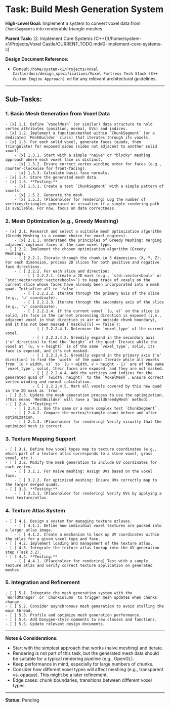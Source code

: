 # Task: Build Mesh Generation System

**High-Level Goal:** Implement a system to convert voxel data from `ChunkSegment`s into renderable triangle meshes.

**Parent Task:** [2. Implement Core Systems (C++)](/home/system-x1/Projects/Voxel Castle/CURRENT_TODO.md#2-implement-core-systems-c)

**Design Document Reference:**
*   Consult `/home/system-x1/Projects/Voxel Castle/docs/design_specifications/Voxel Fortress Tech Stack (C++ Custom Engine Approach).md` for any relevant architectural guidelines.

---

## Sub-Tasks:

### 1. Basic Mesh Generation from Voxel Data
    - [x] 1.1. Define `VoxelMesh` (or similar) data structure to hold vertex attributes (position, normal, UVs) and indices.
    - [x] 1.2. Implement a function/method within `ChunkSegment` (or a dedicated `MeshBuilder` class) that iterates through its voxels.
    - [x] 1.3. For each solid voxel, generate faces (quads, then triangulate) for exposed sides (sides not adjacent to another solid voxel).
        - [x] 1.3.1. Start with a simple "naive" or "blocky" meshing approach where each voxel face is distinct.
        - [x] 1.3.2. Ensure correct vertex winding order for faces (e.g., counter-clockwise for front-facing).
        - [x] 1.3.3. Calculate basic face normals.
    - [x] 1.4. Store the generated mesh data.
    - [x] 1.5. **Testing:**
        - [x] 1.5.1. Create a test `ChunkSegment` with a simple pattern of voxels.
        - [x] 1.5.2. Generate the mesh.
        - [x] 1.5.3. (Placeholder for rendering) Log the number of vertices/triangles generated or visualize if a simple rendering path is available. For now, focus on data correctness.

### 2. Mesh Optimization (e.g., Greedy Meshing)
    - [x] 2.1. Research and select a suitable mesh optimization algorithm (Greedy Meshing is a common choice for voxel engines).
        - [x] 2.1.1. Understand the principles of Greedy Meshing: merging adjacent coplanar faces of the same voxel type.
    - [ ] 2.2. Implement the chosen optimization algorithm (Greedy Meshing).
        - [ ] 2.2.1. Iterate through the chunk in 3 dimensions (X, Y, Z). For each dimension, process 2D slices for both positive and negative face directions.
        - [ ] 2.2.2. For each slice and direction:
            - [ ] 2.2.2.1. Create a 2D mask (e.g., `std::vector<bool>` or `std::vector<std::vector<bool>>`) to keep track of voxels on the current slice whose faces have already been incorporated into a mesh quad. Initialize all to `false`.
            - [ ] 2.2.2.2. Iterate through the primary axis of the slice (e.g., 'u' coordinate).
            - [ ] 2.2.2.3. Iterate through the secondary axis of the slice (e.g., 'v' coordinate).
            - [ ] 2.2.2.4. If the current voxel `(u, v)` on the slice is solid, its face in the current processing direction is exposed (i.e., adjacent voxel in that direction is air or outside chunk boundary), and it has not been masked (`mask[u][v] == false`):
                - [ ] 2.2.2.4.1. Determine the `voxel_type` of the current voxel.
                - [ ] 2.2.2.4.2. Greedily expand in the secondary axis ('v' direction) to find the `height` of the quad: Iterate while the voxel at `(u, v + height)` is of the same `voxel_type`, solid, its face is exposed, and it's not masked.
                - [ ] 2.2.2.4.3. Greedily expand in the primary axis ('u' direction) to find the `width` of the quad: Iterate while all voxels from `(u + width, v)` to `(u + width, v + height - 1)` are of the same `voxel_type`, solid, their faces are exposed, and they are not masked.
                - [ ] 2.2.2.4.4. Add the vertices and indices for the generated quad of `(width, height)` to the `VoxelMesh`. Ensure correct vertex winding and normal calculation.
                - [ ] 2.2.2.4.5. Mark all voxels covered by this new quad in the 2D mask as `true`.
    - [ ] 2.3. Update the mesh generation process to use the optimization. (This means `MeshBuilder` will have a `buildGreedyMesh` method).
    - [ ] 2.4. **Testing:**
        - [ ] 2.4.1. Use the same or a more complex test `ChunkSegment`.
        - [ ] 2.4.2. Compare the vertex/triangle count before and after optimization.
        - [ ] 2.4.3. (Placeholder for rendering) Verify visually that the optimized mesh is correct.

### 3. Texture Mapping Support
    - [ ] 3.1. Define how voxel types map to texture coordinates (e.g., which part of a texture atlas corresponds to a stone voxel, grass voxel, etc.).
    - [ ] 3.2. Modify the mesh generation to include UV coordinates for each vertex.
        - [ ] 3.2.1. For naive meshing: Assign UVs based on the voxel face.
        - [ ] 3.2.2. For optimized meshing: Ensure UVs correctly map to the larger merged quads.
    - [ ] 3.3. **Testing:**
        - [ ] 3.3.1. (Placeholder for rendering) Verify UVs by applying a test texture/atlas.

### 4. Texture Atlas System
    - [ ] 4.1. Design a system for managing texture atlases.
        - [ ] 4.1.1. Define how individual voxel textures are packed into a larger atlas image.
        - [ ] 4.1.2. Create a mechanism to look up UV coordinates within the atlas for a given voxel type and face.
    - [ ] 4.2. Implement loading and management of the texture atlas.
    - [ ] 4.3. Integrate the texture atlas lookup into the UV generation step (Task 3.2).
    - [ ] 4.4. **Testing:**
        - [ ] 4.4.1. (Placeholder for rendering) Test with a sample texture atlas and verify correct texture application on generated meshes.

### 5. Integration and Refinement
    - [ ] 5.1. Integrate the mesh generation system with the `WorldManager` or `ChunkColumn` to trigger mesh updates when chunks change.
    - [ ] 5.2. Consider asynchronous mesh generation to avoid stalling the main thread.
    - [ ] 5.3. Profile and optimize mesh generation performance.
    - [ ] 5.4. Add Doxygen-style comments to new classes and functions.
    - [ ] 5.5. Update relevant design documents.

---
**Notes & Considerations:**
*   Start with the simplest approach that works (naive meshing) and iterate.
*   Rendering is not part of this task, but the generated mesh data should be suitable for a typical rendering pipeline (e.g., OpenGL).
*   Keep performance in mind, especially for large numbers of chunks.
*   Consider how different voxel types will affect meshing (e.g., transparent vs. opaque). This might be a later refinement.
*   Edge cases: chunk boundaries, transitions between different voxel types.

---
**Status:** Pending
